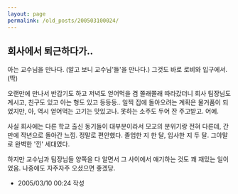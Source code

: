 ```yaml
---
layout: page
permalink: /old_posts/200503100024/
---
```


## 회사에서 퇴근하다가..

아는 교수님을 만나다. (알고 보니 교수님'들'을 만나다.)
그것도 바로 로비와 입구에서. (딱)

오랜만에 만나서 반갑기도 하고 저녁도 얻어먹을 겸 쫄래쫄래 따라갔더니
회사 팀장님도 계시고, 친구도 있고 아는 형도 있고 등등등..
일찍 집에 돌아오려는 계획은 물거품이 되었지만, 아, 역시 얻어먹는 고기는 맛있고나.
못하는 소주도 두어 잔 주고받고. 어예.

사실 회사에는 다른 학교 출신 동기들이 대부분이라서 모교의 분위기랑 전혀 다른데,
간만에 작년으로 돌아간 느낌. 정말로 편안했다.
졸업한 지 한 달, 입사한 지 두 달. 그야말로 완벽한 '낀' 세대였다.

하지만 교수님과 팀장님들 양쪽을 다 알면서 그 사이에서 얘기하는 것도 꽤 재밌는 일이었음.
나중에도 자주자주 오셨으면 좋겠당.






- 2005/03/10 00:24 작성